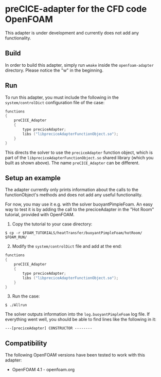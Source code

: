 # preCICE-adapter for the CFD code OpenFOAM

This adapter is under development and currently does not add
any functionality.

## Build
In order to build this adapter, simply run `wmake`
inside the `openfoam-adapter` directory. Please notice the "w" in the beginning.

## Run
To run this adapter, you must include the following in
the `system/controlDict` configuration file of the case:

```c++
functions
{
    preCICE_Adapter
    {
        type preciceAdapter;
        libs ("libpreciceAdapterFunctionObject.so");
    }
}
```
This directs the solver to use the `preciceAdapter` function object,
which is part of the `libpreciceAdapterFunctionObject.so` shared library
(which you built as shown above).
The name `preCICE_Adapter` can be different.

## Setup an example
The adapter currently only prints information about the calls to the
functionObject's methods and does not add any useful functionality.

For now, you may use it e.g. with the solver buoyantPimpleFoam.
An easy way to test it is by adding the call to the preciceAdapter
in the "Hot Room" tutorial, provided with OpenFOAM.

1. Copy the tutorial to your case directory:
```
$ cp -r $FOAM_TUTORIALS/heatTransfer/buoyantPimpleFoam/hotRoom/ $FOAM_RUN/
```

2. Modify the `system/controlDict` file and add at the end:
```c++
functions
{
    preCICE_Adapter
    {
        type preciceAdapter;
        libs ("libpreciceAdapterFunctionObject.so");
    }
}
```

3. Run the case:
```
$ ./Allrun
```

The solver outputs information into the `log.buoyantPimpleFoam` log file.
If everything went well, you should be able to find lines like the following in it:
```
---[preciceAdapter] CONSTRUCTOR --------
```

## Compatibility

The following OpenFOAM versions have been tested to work with this adapter:

* OpenFOAM 4.1 - openfoam.org
